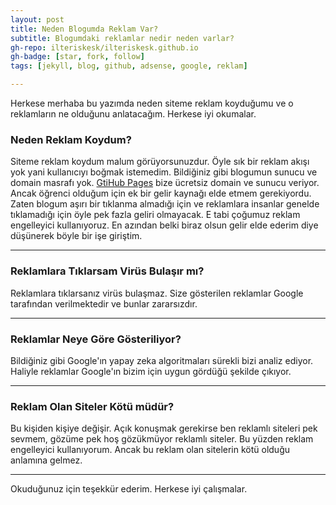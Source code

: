 ```yaml
---
layout: post
title: Neden Blogumda Reklam Var?
subtitle: Blogumdaki reklamlar nedir neden varlar?
gh-repo: ilteriskesk/ilteriskesk.github.io
gh-badge: [star, fork, follow]
tags: [jekyll, blog, github, adsense, google, reklam]

---
```


Herkese merhaba bu yazımda neden siteme reklam koyduğumu ve o reklamların ne olduğunu
anlatacağım. Herkese iyi okumalar.

### Neden Reklam Koydum?

Siteme reklam koydum malum görüyorsunuzdur. Öyle sık bir reklam akışı yok yani kullanıcıyı
boğmak istemedim. Bildiğiniz gibi blogumun sunucu ve domain masrafı yok. [GtiHub Pages](https://pages.github.com/) bize ücretsiz domain ve sunucu veriyor. Ancak öğrenci olduğum için ek bir gelir kaynağı elde etmem gerekiyordu. Zaten blogum aşırı bir tıklanma almadığı için ve reklamlara insanlar genelde tıklamadığı için öyle pek fazla geliri olmayacak. E tabi çoğumuz reklam engelleyici kullanıyoruz. En azından belki biraz olsun gelir elde ederim diye düşünerek böyle bir işe giriştim.

------------------------

### Reklamlara Tıklarsam Virüs Bulaşır mı?

Reklamlara tıklarsanız virüs bulaşmaz. Size gösterilen reklamlar Google tarafından verilmektedir ve bunlar zararsızdır.

------------------------

### Reklamlar Neye Göre Gösteriliyor?

Bildiğiniz gibi Google'ın yapay zeka algoritmaları sürekli bizi analiz ediyor. Haliyle reklamlar Google'ın bizim için uygun gördüğü şekilde çıkıyor. 

------------------------

### Reklam Olan Siteler Kötü müdür?

Bu kişiden kişiye değişir. Açık konuşmak gerekirse ben reklamlı siteleri pek sevmem, gözüme pek hoş gözükmüyor reklamlı siteler. Bu yüzden reklam engelleyici kullanıyorum. Ancak bu reklam olan sitelerin kötü olduğu anlamına gelmez.

------------------------

Okuduğunuz için teşekkür ederim. Herkese iyi çalışmalar.